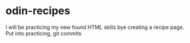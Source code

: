 # odin-recipes
I will be practicing my new found HTML skills bye creating a recipe page.
Put into practicing, git commits
